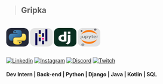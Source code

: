 >## Gripka 

<div style="display: inline_block"><br>
  <img align="center" alt="GripkaPython" height="50" width="60" src="https://github.com/tandpfun/skill-icons/blob/main/icons/Python-Dark.svg">
  <img align="center" alt="GripkaPandas" height="50" width="60" src="https://github.com/gripka/icones_skill/blob/main/icones/Pandas.svg">
  <img align="center" alt="GripkaDjango" height="50" width="60" src="https://github.com/gripka/icones_skill/blob/main/icones/Django.svg">
  <img align="center" alt="GripkaJupyter" height="50" width="60" src="https://github.com/gripka/icones_skill/blob/main/icones/Jupyter.svg">

</div>

  ##

[![Linkedin](https://img.shields.io/badge/LinkedIn-0077B5?style=for-the-badge&logo=linkedin&logoColor=white)](https://www.linkedin.com/in/gripka)
[![Instagram](https://img.shields.io/badge/Instagram-E4405F?style=for-the-badge&logo=instagram&logoColor=white)](https://www.instagram.com/gripkinha)
[![Discord](https://img.shields.io/badge/Discord-7289DA?style=for-the-badge&logo=discord&logoColor=white)](https://discord.gg/PwvzkGx)
[![Twitch](https://img.shields.io/badge/Twitch-9146FF?style=for-the-badge&logo=twitch&logoColor=white)](https://www.twitch.tv/gripka)

#### Dev Intern | Back-end | Python | Django | Java | Kotlin | SQL
